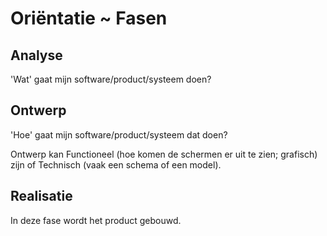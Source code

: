 # Oriëntatie ~ Fasen

## Analyse
'Wat' gaat mijn software/product/systeem doen?  


## Ontwerp
'Hoe' gaat mijn software/product/systeem dat doen?

Ontwerp kan Functioneel (hoe komen de schermen er uit te zien; grafisch) zijn of Technisch (vaak een schema of een model).



## Realisatie
In deze fase wordt het product gebouwd.
